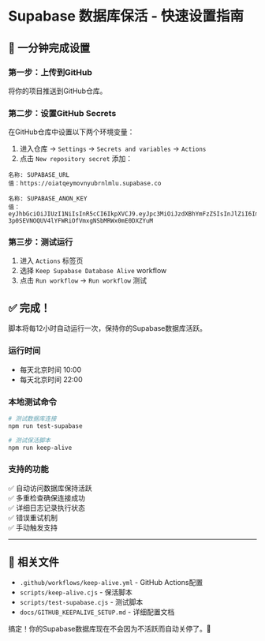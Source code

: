 # Supabase 数据库保活 - 快速设置指南

## 🚀 一分钟完成设置

### 第一步：上传到GitHub
将你的项目推送到GitHub仓库。

### 第二步：设置GitHub Secrets
在GitHub仓库中设置以下两个环境变量：

1. 进入仓库 → `Settings` → `Secrets and variables` → `Actions`
2. 点击 `New repository secret` 添加：

```
名称: SUPABASE_URL
值：https://oiatqeymovnyubrnlmlu.supabase.co

名称: SUPABASE_ANON_KEY
值：eyJhbGciOiJIUzI1NiIsInR5cCI6IkpXVCJ9.eyJpc3MiOiJzdXBhYmFzZSIsInJlZiI6Im9pYXRxZXltb3ZueXVicm5sbWx1Iiwicm9sZSI6ImFub24iLCJpYXQiOjE3NTQzMjM0MzYsImV4cCI6MjA2OTg5OTQzNn0.U-3p0SEVNOQUV4lYFWRiOfVmxgNSbMRWx0mE0DXZYuM
```

### 第三步：测试运行
1. 进入 `Actions` 标签页
2. 选择 `Keep Supabase Database Alive` workflow
3. 点击 `Run workflow` → `Run workflow` 测试

## ✅ 完成！

脚本将每12小时自动运行一次，保持你的Supabase数据库活跃。

### 运行时间
- 每天北京时间 10:00
- 每天北京时间 22:00

### 本地测试命令
```bash
# 测试数据库连接
npm run test-supabase

# 测试保活脚本
npm run keep-alive
```

### 支持的功能
✅ 自动访问数据库保持活跃  
✅ 多重检查确保连接成功  
✅ 详细日志记录执行状态  
✅ 错误重试机制  
✅ 手动触发支持  

---

## 📁 相关文件

- `.github/workflows/keep-alive.yml` - GitHub Actions配置
- `scripts/keep-alive.cjs` - 保活脚本
- `scripts/test-supabase.cjs` - 测试脚本
- `docs/GITHUB_KEEPALIVE_SETUP.md` - 详细配置文档

搞定！你的Supabase数据库现在不会因为不活跃而自动关停了。🎉